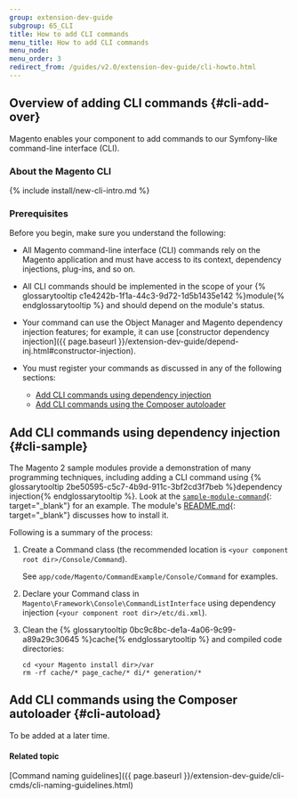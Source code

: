 ```yaml
---
group: extension-dev-guide
subgroup: 65_CLI
title: How to add CLI commands
menu_title: How to add CLI commands
menu_node: 
menu_order: 3
redirect_from: /guides/v2.0/extension-dev-guide/cli-howto.html
---
```


## Overview of adding CLI commands   {#cli-add-over}

Magento enables your component to add commands to our Symfony-like command-line interface (CLI). 

### About the Magento CLI
{% include install/new-cli-intro.md %}

### Prerequisites

Before you begin, make sure you understand the following:

*	All Magento command-line interface (CLI) commands rely on the Magento application and must have access to its context, dependency injections, plug-ins, and so on.
*	All CLI commands should be implemented in the scope of your {% glossarytooltip c1e4242b-1f1a-44c3-9d72-1d5b1435e142 %}module{% endglossarytooltip %} and should depend on the module's status.
*	Your command can use the Object Manager and Magento dependency injection features; for example, it can use [constructor dependency injection]({{ page.baseurl }}/extension-dev-guide/depend-inj.html#constructor-injection).
*	You must register your commands as discussed in any of the following sections:

	*	[Add CLI commands using dependency injection](#cli-sample)
	*	[Add CLI commands using the Composer autoloader](#cli-autoload)

## Add CLI commands using dependency injection   {#cli-sample}

The Magento 2 sample modules provide a demonstration of many programming techniques, including adding a CLI command using {% glossarytooltip 2be50595-c5c7-4b9d-911c-3bf2cd3f7beb %}dependency injection{% endglossarytooltip %}. Look at the [`sample-module-command`](https://github.com/magento/magento2-samples/tree/master/sample-module-command){: target="_blank"} for an example. The module's [README.md](https://github.com/magento/magento2-samples/blob/master/sample-module-command/README.md){: target="_blank"} discusses how to install it.

Following is a summary of the process:

1.	Create a Command class (the recommended location is `<your component root dir>/Console/Command`).

	See `app/code/Magento/CommandExample/Console/Command` for examples.
2.	Declare your Command class in `Magento\Framework\Console\CommandListInterface` using dependency injection (`<your component root dir>/etc/di.xml`).
3.	Clean the {% glossarytooltip 0bc9c8bc-de1a-4a06-9c99-a89a29c30645 %}cache{% endglossarytooltip %} and compiled code directories:

		cd <your Magento install dir>/var
		rm -rf cache/* page_cache/* di/* generation/* 

## Add CLI commands using the Composer autoloader   {#cli-autoload}

To be added at a later time.

#### Related topic

[Command naming guidelines]({{ page.baseurl }}/extension-dev-guide/cli-cmds/cli-naming-guidelines.html)

